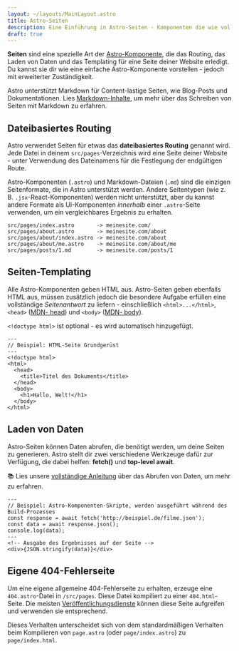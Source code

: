 ```yaml
---
layout: ~/layouts/MainLayout.astro
title: Astro-Seiten
description: Eine Einführung in Astro-Seiten - Komponenten die wie vollständige Seiten funktionieren.
draft: true
---
```


**Seiten** sind eine spezielle Art der [Astro-Komponente](/de/core-concepts/astro-components), die das Routing, das Laden von Daten und das Templating für eine Seite deiner Website erledigt. Du kannst sie dir wie eine einfache Astro-Komponente vorstellen - jedoch mit erweiterter Zuständigkeit.

Astro unterstützt Markdown für Content-lastige Seiten, wie Blog-Posts und Dokumentationen. Lies [Markdown-Inhalte](/guides/markdown-content), um mehr über das Schreiben von Seiten mit Markdown zu erfahren.

## Dateibasiertes Routing

Astro verwendet Seiten für etwas das **dateibasiertes Routing** genannt wird. Jede Datei in deinem `src/pages`-Verzeichnis wird eine Seite deiner Website - unter Verwendung des Dateinamens für die Festlegung der endgültigen Route.

Astro-Komponenten (`.astro`) und Markdown-Dateien (`.md`) sind die einzigen Seitenformate, die in Astro unterstützt werden. Andere Seitentypen (wie z. B. `.jsx`-React-Komponenten) werden nicht unterstützt, aber du kannst andere Formate als UI-Komponenten _innerhalb_ einer `.astro`-Seite verwenden, um ein vergleichbares Ergebnis zu erhalten.

```
src/pages/index.astro       -> meinesite.com/
src/pages/about.astro       -> meinesite.com/about
src/pages/about/index.astro -> meinesite.com/about
src/pages/about/me.astro    -> meinesite.com/about/me
src/pages/posts/1.md        -> meinesite.com/posts/1
```

## Seiten-Templating

Alle Astro-Komponenten geben HTML aus. Astro-Seiten geben ebenfalls HTML aus, müssen zusätzlich jedoch die besondere Aufgabe erfüllen eine vollständige _Seitenantwort_ zu liefern - einschließlich `<html>...</html>`, `<head>` ([MDN<span class="sr-only">- head</span>](https://developer.mozilla.org/en-US/docs/Web/HTML/Element/head)) und `<body>` ([MDN<span class="sr-only">- body</span>](https://developer.mozilla.org/en-US/docs/Web/HTML/Element/body)).

`<!doctype html>` ist optional - es wird automatisch hinzugefügt.

```astro
---
// Beispiel: HTML-Seite Grundgerüst
---
<!doctype html>
<html>
  <head>
    <title>Titel des Dokuments</title>
  </head>
  <body>
    <h1>Hallo, Welt!</h1>
  </body>
</html>
```

## Laden von Daten

Astro-Seiten können Daten abrufen, die benötigt werden, um deine Seiten zu generieren. Astro stellt dir zwei verschiedene Werkzeuge dafür zur Verfügung, die dabei helfen: **fetch()** und **top-level await**.

📚 Lies unsere [vollständige Anleitung](/guides/data-fetching) über das Abrufen von Daten, um mehr zu erfahren.

```astro
---
// Beispiel: Astro-Komponenten-Skripte, werden ausgeführt während des Build-Prozesses
const response = await fetch('http://beispiel.de/filme.json');
const data = await response.json();
console.log(data);
---
<!-- Ausgabe des Ergebnisses auf der Seite -->
<div>{JSON.stringify(data)}</div>
```

## Eigene 404-Fehlerseite

Um eine eigene allgemeine 404-Fehlerseite zu erhalten, erzeuge eine `404.astro`-Datei in `/src/pages`. Diese Datei kompiliert zu einer `404.html`-Seite. Die meisten [Veröffentlichungsdienste](/guides/deploy) können diese Seite aufgreifen und verwenden sie entsprechend.

Dieses Verhalten unterscheidet sich von dem standardmäßigen Verhalten beim Kompilieren von `page.astro` (oder `page/index.astro`) zu `page/index.html`.
